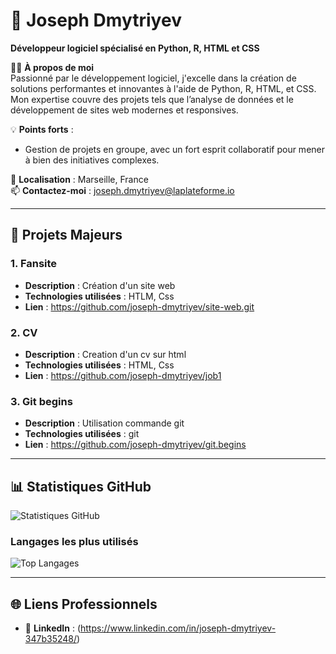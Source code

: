 # 💼 Joseph Dmytriyev  
**Développeur logiciel spécialisé en Python, R, HTML et CSS**  

👨‍💻 **À propos de moi**  
Passionné par le développement logiciel, j'excelle dans la création de solutions performantes et innovantes à l'aide de Python, R, HTML, et CSS.
Mon expertise couvre des projets tels que l’analyse de données et le développement de sites web modernes et responsives.  

💡 **Points forts** :  
- Gestion de projets en groupe, avec un fort esprit collaboratif pour mener à bien des initiatives complexes.  

📍 **Localisation** : Marseille, France  
📫 **Contactez-moi** : joseph.dmytriyev@laplateforme.io

---

## 📌 **Projets Majeurs**  
### **1. Fansite**  
- **Description** : Création d'un site web  
- **Technologies utilisées** : HTLM, Css
- **Lien** : https://github.com/joseph-dmytriyev/site-web.git

### **2. CV**  
- **Description** : Creation d'un cv sur html
- **Technologies utilisées** : HTML, Css
- **Lien** : https://github.com/joseph-dmytriyev/job1

### **3. Git  begins**  
- **Description** : Utilisation commande git
- **Technologies utilisées** : git  
- **Lien** : https://github.com/joseph-dmytriyev/git.begins

---

## 📊 **Statistiques GitHub**  
![Statistiques GitHub](https://github-readme-stats.vercel.app/api?username=joseph-dmytriyev&show_icons=true&theme=radical)  

### **Langages les plus utilisés**  
![Top Langages](https://github-readme-stats.vercel.app/api/top-langs/?username=joseph-dmytriyev&layout=compact&theme=radical)

---

## 🌐 **Liens Professionnels**  
- 💼 **LinkedIn** : (https://www.linkedin.com/in/joseph-dmytriyev-347b35248/)



